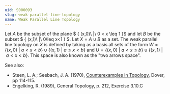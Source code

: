 ```yaml
---
uid: S000093
slug: weak-parallel-line-topology
name: Weak Parallel Line Topology
---
```

Let $A$ be the subset of the plane $ \{ (x,0)\ |\ 0 < x \leq 1 \}$ and let $B$ be the subset $ \{ (x,1)\ |\ 0\leq x<1 \} $. Let $X = A \cup B$ as a set. The weak parallel line topology on $X$ is defined by taking as a basis all sets of the form $W = \{(x,0)\ |\ a<x<b \} \cup \{ (x,1)\ |\ a \leq x < b\}$ and $U = \{(x,0)\ |\ a < x \leq b \} \cup \{(x,1)\ |\ a<x<b\}$. 
This space is also known as the "two arrows space".

See also:

* Steen, L. A.; Seebach, J. A. (1970), [Counterexamples in Topology](http://books.google.com/books/about/Counterexamples_in_Topology.html?id=DkEuGkOtSrUC), Dover, pp 114-115.
* Engelking, R. (1989), General Topology, p. 212, Exercise 3.10.C

